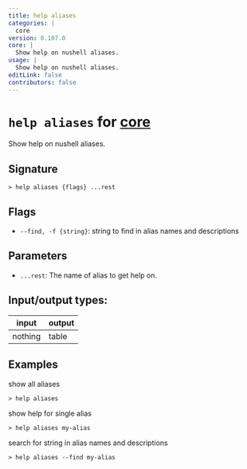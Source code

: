 ```yaml
---
title: help aliases
categories: |
  core
version: 0.107.0
core: |
  Show help on nushell aliases.
usage: |
  Show help on nushell aliases.
editLink: false
contributors: false
---
```

<!-- This file is automatically generated. Please edit the command in https://github.com/nushell/nushell instead. -->

# `help aliases` for [core](/commands/categories/core.md)

<div class='command-title'>Show help on nushell aliases.</div>

## Signature

```> help aliases {flags} ...rest```

## Flags

 -  `--find, -f {string}`: string to find in alias names and descriptions

## Parameters

 -  `...rest`: The name of alias to get help on.


## Input/output types:

| input   | output |
| ------- | ------ |
| nothing | table  |
## Examples

show all aliases
```nu
> help aliases

```

show help for single alias
```nu
> help aliases my-alias

```

search for string in alias names and descriptions
```nu
> help aliases --find my-alias

```
